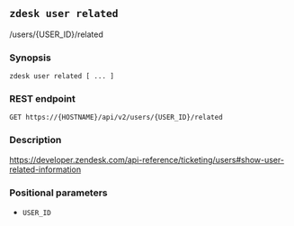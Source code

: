 ## `zdesk user related`

/users/{USER_ID}/related

### Synopsis

    zdesk user related [ ... ]

### REST endpoint

    GET https://{HOSTNAME}/api/v2/users/{USER_ID}/related

### Description

https://developer.zendesk.com/api-reference/ticketing/users#show-user-related-information

### Positional parameters

* `USER_ID`

